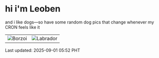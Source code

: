 # hi i'm Leoben

and i like dogs—so have some random dog pics that change whenever my CRON feels like it

|  |  |
|--------|----------|
| ![Borzoi](https://random-dog-vercel.vercel.app/api/random-borzoi?v=1756677145) | ![Labrador](https://random-dog-vercel.vercel.app/api/random-labrador?v=1756677145) |

Last updated: 2025-09-01 05:52 PHT

